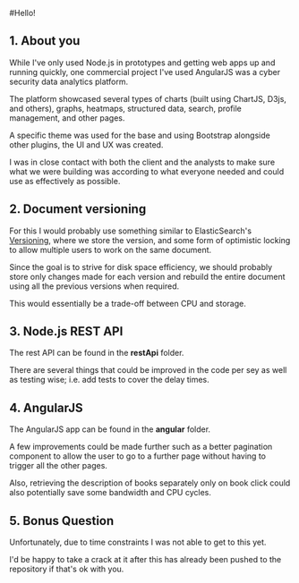#Hello!

## 1. About you

While I've only used Node.js in prototypes and getting web apps up and running quickly, one commercial project I've used AngularJS was a cyber security data analytics platform. 

The platform showcased several types of charts (built using ChartJS, D3js, and others), graphs, heatmaps, structured data, search, profile management, and other pages.

A specific theme was used for the base and using Bootstrap alongside other plugins, the UI and UX was created. 

I was in close contact with both the client and the analysts to make sure what we were building was according to what everyone needed and could use as effectively as possible.

## 2. Document versioning

For this I would probably use something similar to ElasticSearch's [Versioning](https://www.elastic.co/blog/elasticsearch-versioning-support), where we store the version, and some form of optimistic locking to allow multiple users to work on the same document. 

Since the goal is to strive for disk space efficiency, we should probably store only changes made for each version and rebuild the entire document using all the previous versions when required. 

This would essentially be a trade-off between CPU and storage.

## 3. Node.js REST API

The rest API can be found in the **restApi** folder. 

There are several things that could be improved in the code per sey as well as testing wise; i.e. add tests to cover the delay times. 

## 4. AngularJS

The AngularJS app can be found in the **angular** folder. 

A few improvements could be made further such as a better pagination component to allow the user to go to a further page without having to trigger all the other pages. 

Also, retrieving the description of books separately only on book click could also potentially save some bandwidth and CPU cycles. 

## 5. Bonus Question

Unfortunately, due to time constraints I was not able to get to this yet.

I'd be happy to take a crack at it after this has already been pushed to the repository if that's ok with you.


